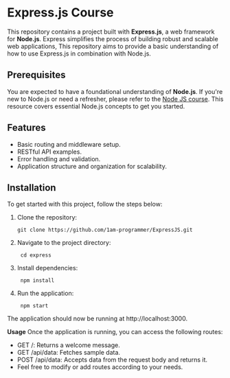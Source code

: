 # Express.js Course 

This repository contains a project built with **Express.js**, a web framework for **Node.js**. Express simplifies the process of building robust and scalable web applications, 
This repository aims to provide a basic understanding of how to use Express.js in combination with Node.js.

## Prerequisites

You are expected to have a foundational understanding of **Node.js**. If you're new to Node.js or need a refresher, please refer to the
 [Node JS course](https://github.com/1am-programmer/NodeJS). This resource covers essential Node.js concepts to get you started.

## Features

- Basic routing and middleware setup.
- RESTful API examples.
- Error handling and validation.
- Application structure and organization for scalability.

## Installation

To get started with this project, follow the steps below:

1. Clone the repository:

   ```
   git clone https://github.com/1am-programmer/ExpressJS.git
   ```


2. Navigate to the project directory:

   ```
    cd express
   ```

3. Install dependencies:
   ```
    npm install
   ```

4. Run the application:
   ```
    npm start
   ```

 The application should now be running at http://localhost:3000.

  **Usage**
  Once the application is running, you can access the following routes:
  
  - GET /: Returns a welcome message.
  - GET /api/data: Fetches sample data.
  - POST /api/data: Accepts data from the request body and returns it.
  - Feel free to modify or add routes according to your needs.




